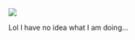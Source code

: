 <img src="https://raw.githubusercontent.com/slmagus/wallstreetsbetsgame/master/examples/example.png">

Lol I have no idea what I am doing...
